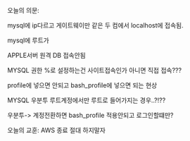 
오늘의 의문:

mysql에 ip다르고 게이트웨이만 같은 두 컴에서 localhost에 접속됨.

mysql에 루트가 

APPLE서버 원격 DB 접속안됨

MYSQL 권한 %로 설정하는건 사이트접속인가 아니면 직접 접속???

profile에 넣으면 안되고 bash_profile에 넣으면 되는 현상

MYSQL 우분투 루트계정에서만 루트로 들어가지는 경우..?!??

우분투-> 계정전환하면 bash_profile 적용안되고 로그인할떄만?



오늘의 교훈:
AWS 종료 절대 하지말자
